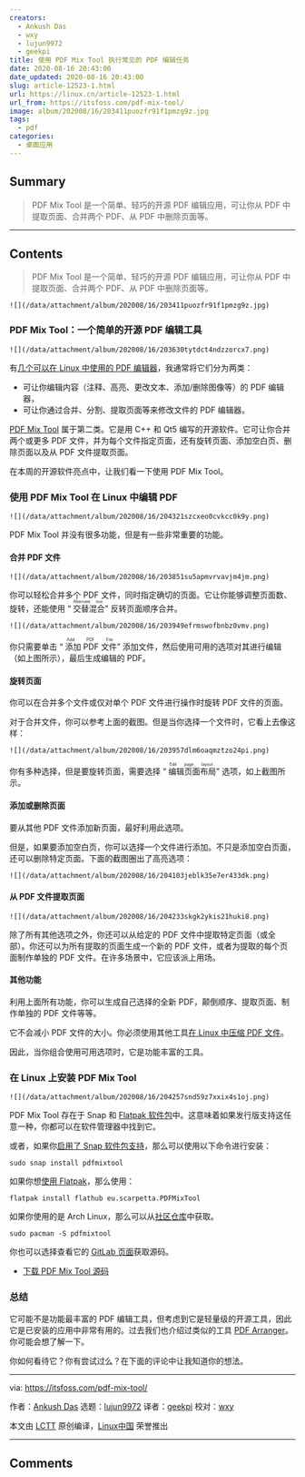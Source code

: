 ```yaml
---
creators:
  - Ankush Das
  - wxy
  - lujun9972
  - geekpi
title: 使用 PDF Mix Tool 执行常见的 PDF 编辑任务
date: 2020-08-16 20:43:00
date_updated: 2020-08-16 20:43:00
slug: article-12523-1.html
url: https://linux.cn/article-12523-1.html
url_from: https://itsfoss.com/pdf-mix-tool/
image: album/202008/16/203411puozfr91f1pmzg9z.jpg
tags:
  - pdf
categories:
  - 桌面应用
---
```


## Summary

> PDF Mix Tool 是一个简单、轻巧的开源 PDF 编辑应用，可让你从 PDF 中提取页面、合并两个 PDF、从 PDF 中删除页面等。

***

<!-- more -->

## Contents

> 
> PDF Mix Tool 是一个简单、轻巧的开源 PDF 编辑应用，可让你从 PDF 中提取页面、合并两个 PDF、从 PDF 中删除页面等。
> 
> 
> 

`![](/data/attachment/album/202008/16/203411puozfr91f1pmzg9z.jpg)`

### PDF Mix Tool：一个简单的开源 PDF 编辑工具

`![](/data/attachment/album/202008/16/203630tytdct4ndzzorcx7.png)`

有[几个可以在 Linux 中使用的 PDF 编辑器](https://itsfoss.com/pdf-editors-linux/)，我通常将它们分为两类：

* 可让你编辑内容（注释、高亮、更改文本、添加/删除图像等）的 PDF 编辑器，
* 可让你通过合并、分割、提取页面等来修改文件的 PDF 编辑器。

[PDF Mix Tool](https://scarpetta.eu/pdfmixtool/) 属于第二类。它是用 C++ 和 Qt5 编写的开源软件。它可让你合并两个或更多 PDF 文件，并为每个文件指定页面，还有旋转页面、添加空白页、删除页面以及从 PDF 文件提取页面。

在本周的开源软件亮点中，让我们看一下使用 PDF Mix Tool。

### 使用 PDF Mix Tool 在 Linux 中编辑 PDF

`![](/data/attachment/album/202008/16/204321szcxeo0cvkcc0k9y.png)`

PDF Mix Tool 并没有很多功能，但是有一些非常重要的功能。

#### 合并 PDF 文件

`![](/data/attachment/album/202008/16/203851su5apmvrvavjm4jm.png)`

你可以轻松合并多个 PDF 文件，同时指定确切的页面。它让你能够调整页面数、旋转，还能使用 “<ruby> 交替混合 <rt>  Alternate mix </rt></ruby>” 反转页面顺序合并。

`![](/data/attachment/album/202008/16/203949efrmswofbnbz0vmv.png)`

你只需要单击 “<ruby> 添加 PDF 文件 <rt>  Add PDF File </rt></ruby>” 添加文件，然后使用可用的选项对其进行编辑（如上图所示），最后生成编辑的 PDF。

#### 旋转页面

你可以在合并多个文件或仅对单个 PDF 文件进行操作时旋转 PDF 文件的页面。

对于合并文件，你可以参考上面的截图。但是当你选择一个文件时，它看上去像这样：

`![](/data/attachment/album/202008/16/203957dlm6oaqmztzo24pi.png)`

你有多种选择，但是要旋转页面，需要选择 “<ruby> 编辑页面布局 <rt>  Edit page layout </rt></ruby>” 选项，如上截图所示。

#### 添加或删除页面

要从其他 PDF 文件添加新页面，最好利用此选项。

但是，如果要添加空白页，你可以选择一个文件进行添加。不只是添加空白页面，还可以删除特定页面。下面的截图圈出了高亮选项：

`![](/data/attachment/album/202008/16/204103jeblk35e7er433dk.png)`

#### 从 PDF 文件提取页面

`![](/data/attachment/album/202008/16/204233skgk2ykis21huki8.png)`

除了所有其他选项之外，你还可以从给定的 PDF 文件中提取特定页面（或全部）。你还可以为所有提取的页面生成一个新的 PDF 文件，或者为提取的每个页面制作单独的 PDF 文件。在许多场景中，它应该派上用场。

#### 其他功能

利用上面所有功能，你可以生成自己选择的全新 PDF，颠倒顺序、提取页面、制作单独的 PDF 文件等等。

它不会减小 PDF 文件的大小。你必须使用其他工具[在 Linux 中压缩 PDF 文件](https://itsfoss.com/compress-pdf-linux/)。

因此，当你组合使用可用选项时，它是功能丰富的工具。

### 在 Linux 上安装 PDF Mix Tool

`![](/data/attachment/album/202008/16/204257snd59z7xxix4s1oj.png)`

PDF Mix Tool 存在于 Snap 和 [Flatpak 软件包](https://flathub.org/apps/details/eu.scarpetta.PDFMixTool)中。这意味着如果发行版支持这任意一种，你都可以在软件管理器中找到它。

或者，如果你[启用了 Snap 软件包支持](https://itsfoss.com/install-snap-linux/)，那么可以使用以下命令进行安装：

```shell
sudo snap install pdfmixtool
```

如果你想[使用 Flatpak](https://itsfoss.com/flatpak-guide/)，那么使用：

```shell
flatpak install flathub eu.scarpetta.PDFMixTool
```

如果你使用的是 Arch Linux，那么可以从[社区仓库](https://www.archlinux.org/packages/community/x86_64/pdfmixtool/)中获取。

```shell
sudo pacman -S pdfmixtool
```

你也可以选择查看它的 [GitLab 页面](https://gitlab.com/scarpetta/pdfmixtool)获取源码。

* [下载 PDF Mix Tool 源码](https://www.scarpetta.eu/pdfmixtool/)

### 总结

它可能不是功能最丰富的 PDF 编辑工具，但考虑到它是轻量级的开源工具，因此它是已安装的应用中非常有用的。过去我们也介绍过类似的工具 [PDF Arranger](https://itsfoss.com/pdfarranger-app/)。你可能会想了解一下。

你如何看待它？你有尝试过么？在下面的评论中让我知道你的想法。

---

via: <https://itsfoss.com/pdf-mix-tool/>

作者：[Ankush Das](https://itsfoss.com/author/ankush/) 选题：[lujun9972](https://github.com/lujun9972) 译者：[geekpi](https://github.com/geekpi) 校对：[wxy](https://github.com/wxy)

本文由 [LCTT](https://github.com/LCTT/TranslateProject) 原创编译，[Linux中国](https://linux.cn/) 荣誉推出

***

## Comments
